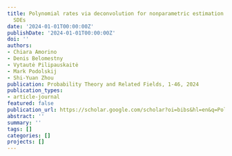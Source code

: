 ```yaml
---
title: Polynomial rates via deconvolution for nonparametric estimation in McKean–Vlasov
  SDEs
date: '2024-01-01T00:00:00Z'
publishDate: '2024-01-01T00:00:00Z'
doi: ''
authors:
- Chiara Amorino
- Denis Belomestny
- Vytautė Pilipauskaitė
- Mark Podolskij
- Shi-Yuan Zhou
publication: Probability Theory and Related Fields, 1-46, 2024
publication_types:
- article-journal
featured: false
publication_url: https://scholar.google.com/scholar?oi=bibs&hl=en&q=Polynomial+rates+via+deconvolution+for+nonparametric+estimation+in+McKean–Vlasov+SDEs
abstract: ''
summary: ''
tags: []
categories: []
projects: []
---
```


